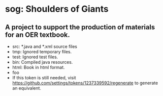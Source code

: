 # sog: Shoulders of Giants
## A project to support the production of materials for an OER textbook.

+ src: *.java and *.xml source files
+ tmp: Ignored temporary files.
+ test: Ignored test files.
+ bin: Compiled java resources. 
+ html: Book in html format.
+ foo
+ If this token is still needed, visit https://github.com/settings/tokens/1237339592/regenerate to generate an equivalent.
